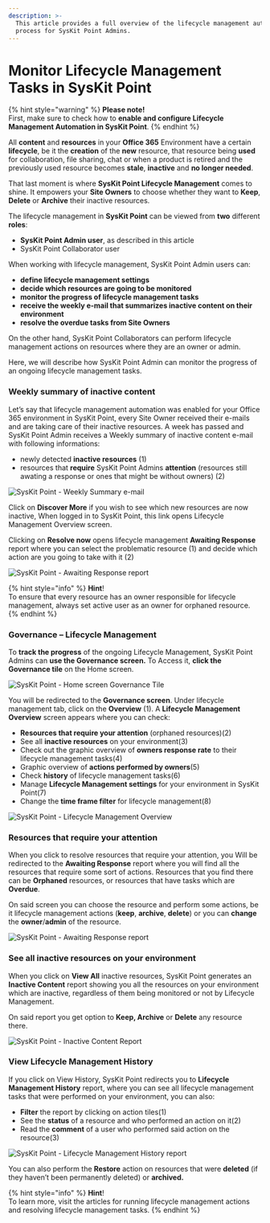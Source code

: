 ```yaml
---
description: >-
  This article provides a full overview of the lifecycle management automation
  process for SysKit Point Admins.
---
```


# Monitor Lifecycle Management Tasks in SysKit Point

{% hint style="warning" %}
**Please note!**  
First, make sure to check how to **enable and configure Lifecycle Management Automation in SysKit Point**.
{% endhint %}

All **content** and **resources** in your **Office 365** Environment have a certain **lifecycle**, be it the **creation** of the **new** resource, that resource being **used** for collaboration, file sharing, chat or when a product is retired and the previously used resource becomes **stale**, **inactive** and **no longer needed**.

That last moment is where **SysKit Point Lifecycle Management** comes to shine. It empowers your **Site Owners** to choose whether they want to **Keep**, **Delete** or **Archive** their inactive resources.

The lifecycle management in **SysKit Point** can be viewed from **two** different **roles**:

* **SysKit Point Admin user**, as described in this article
* SysKit Point Collaborator user

When working with lifecycle management, SysKit Point Admin users can:

* **define lifecycle management settings**
* **decide which resources are going to be monitored**
* **monitor the progress of lifecycle management tasks**
* **receive the weekly e-mail that summarizes inactive content on their environment**
* **resolve the overdue tasks from Site Owners**

On the other hand, SysKit Point Collaborators can perform lifecycle management actions on resources where they are an owner or admin.

Here, we will describe how SysKit Point Admin can monitor the progress of an ongoing lifecycle management tasks.

### Weekly summary of inactive content

Let’s say that lifecycle management automation was enabled for your Office 365 environment in SysKit Point, every Site Owner received their e-mails and are taking care of their inactive resources. A week has passed and SysKit Point Admin receives a Weekly summary of inactive content e-mail with following informations:

* newly detected **inactive resources** \(1\)
* resources that **require** SysKit Point Admins **attention** \(resources still awating a response or ones that might be without owners\) \(2\)

![SysKit Point - Weekly Summary e-mail](../.gitbook/assets/0%20%281%29.png)

Click on **Discover More** if you wish to see which new resources are now inactive, When logged in to SysKit Point, this link opens Lifecycle Management Overview screen.

Clicking on **Resolve now** opens lifecycle management **Awaiting Response** report where you can select the problematic resource \(1\) and decide which action are you going to take with it \(2\)

![SysKit Point - Awaiting Response report](../.gitbook/assets/1%20%282%29.png)

{% hint style="info" %}
**Hint**!  
To ensure that every resource has an owner responsible for lifecycle management, always set active user as an owner for orphaned resource.
{% endhint %}

### Governance – Lifecycle Management

To **track the progress** of the ongoing Lifecycle Management, SysKit Point Admins can **use the Governance screen.** To Access it, **click the Governance tile** on the Home screen.

![SysKit Point - Home screen Governance Tile](../.gitbook/assets/2%20%281%29.png)

You will be redirected to the **Governance screen**. Under lifecycle management tab, click on the **Overview** \(1\). A **Lifecycle Management Overview** screen appears where you can check:  


* **Resources that require your attention** \(orphaned resources\)\(2\)
* See all **inactive resources** on your environment\(3\)
* Check out the graphic overview of **owners response rate** to their lifecycle management tasks\(4\)
* Graphic overview of **actions performed by owners**\(5\)
* Check **history** of lifecycle management tasks\(6\)
* Manage **Lifecycle Management settings** for your environment in SysKit Point\(7\)
* Change the **time frame filter** for lifecycle management\(8\)

![SysKit Point - Lifecycle Management Overview](../.gitbook/assets/3%20%281%29.png)

### Resources that require your attention

When you click to resolve resources that require your attention, you Will be redirected to the **Awaiting Response** report where you will find all the resources that require some sort of actions. Resources that you find there can be **Orphaned** resources, or resources that have tasks which are **Overdue**.

On said screen you can choose the resource and perform some actions, be it lifecycle management actions \(**keep**, **archive**, **delete**\) or you can **change** the **owner**/**admin** of the resource.

![SysKit Point - Awaiting Response report](../.gitbook/assets/4.png)

### See all inactive resources on your environment

When you click on **View All** inactive resources, SysKit Point generates an **Inactive Content** report showing you all the resources on your environment which are inactive, regardless of them being monitored or not by Lifecycle Management.

On said report you get option to **Keep, Archive** or **Delete** any resource there.

![SysKit Point - Inactive Content Report](../.gitbook/assets/5.png)

### View Lifecycle Management History

If you click on View History, SysKit Point redirects you to **Lifecycle Management History** report, where you can see all lifecycle management tasks that were performed on your environment, you can also:

* **Filter** the report by clicking on action tiles\(1\)
* See the **status** of a resource and who performed an action on it\(2\)
* Read the **comment** of a user who performed said action on the resource\(3\)

![SysKit Point - Lifecycle Management History report](../.gitbook/assets/6.png)

You can also perform the **Restore** action on resources that were **deleted** \(if they haven’t been permanently deleted\) or **archived.**

{% hint style="info" %}
**Hint**!  
To learn more, visit the articles for running lifecycle management actions and resolving lifecycle management tasks.
{% endhint %}

